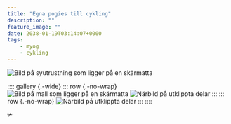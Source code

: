 ```yaml
---
title: "Egna pogies till cykling"
description: ""
feature_image: ""
date: 2038-01-19T03:14:07+0000
tags:
	- myog
    - cykling
---
```


![Bild på syutrustning som ligger på en skärmatta]()

:::: gallery {.-wide}
::: row {.-no-wrap}
![Bild på mall som ligger på en skärmatta]()
![Närbild på utklippta delar]()
:::
::: row {.-no-wrap}
![Närbild på utklippta delar]()
:::
::::

<p class="fleuron" aria-hidden="true">✃</p>
